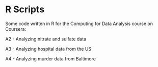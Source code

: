 R Scripts
=========

Some code written in R for the Computing for Data Analysis course on Coursera:

A2 - Analyzing nitrate and sulfate data 

A3 - Analyzing hospital data from the US

A4 - Analyzing murder data from Baltimore
